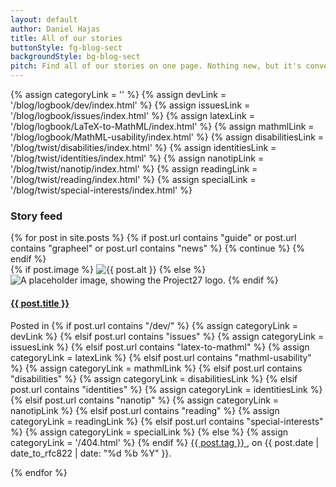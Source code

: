 ```yaml
---
layout: default
author: Daniel Hajas
title: All of our stories
buttonStyle: fg-blog-sect
backgroundStyle: bg-blog-sect
pitch: Find all of our stories on one page. Nothing new, but it's convenient on when you are not looking for a specific topic.
---
```


{% assign categoryLink = '' %}
{% assign devLink = '/blog/logbook/dev/index.html' %}
{% assign issuesLink = '/blog/logbook/issues/index.html' %}
{% assign latexLink = '/blog/logbook/LaTeX-to-MathML/index.html' %}
{% assign mathmlLink = '/blog/logbook/MathML-usability/index.html' %}
{% assign disabilitiesLink = '/blog/twist/disabilities/index.html' %}
{% assign identitiesLink = '/blog/twist/identities/index.html' %}
{% assign nanotipLink = '/blog/twist/nanotip/index.html' %}
{% assign readingLink = '/blog/twist/reading/index.html' %}
{% assign specialLink = '/blog/twist/special-interests/index.html' %}

### Story feed

<div class="container mt-5">
{% for post in site.posts %}
{% if post.url contains "guide" or post.url contains "grapheel" or post.url contains "news" %}
{% continue %}
{% endif %}
<div class="row news-item">
<div class="col-12 col-md-3">
{% if post.image %}
<img src="{{ '/assets/images/blog/' | append: post.image | prepend: site.baseurl }}" alt="{{ post.alt }}" class="news-thumbnail img-fluid">
{% else %}
<img src="{{ '/assets/images/Project27 logo.png' | prepend: site.baseurl }}" alt="A placeholder image, showing the Project27 logo." class="news-thumbnail img-fluid">
{% endif %}
</div>
<div class="col-12 col-md-9">
<h4><a href="{{ post.url | prepend: site.baseurl }}">{{ post.title }}</a></h4>
<p class="mb-1">Posted in 
{% if post.url contains "/dev/" %}
{% assign categoryLink = devLink %}
{% elsif post.url contains "issues" %}
{% assign categoryLink = issuesLink %}
{% elsif post.url contains "latex-to-mathml" %}
{% assign categoryLink = latexLink %}
{% elsif post.url contains "mathml-usability" %}
{% assign categoryLink = mathmlLink %}
{% elsif post.url contains "disabilities" %}
{% assign categoryLink = disabilitiesLink %}
{% elsif post.url contains "identities" %}
{% assign categoryLink = identitiesLink %}
{% elsif post.url contains "nanotip" %}
{% assign categoryLink = nanotipLink %}
{% elsif post.url contains "reading" %}
{% assign categoryLink = readingLink %}
{% elsif post.url contains "special-interests" %}
{% assign categoryLink = specialLink %}
{% else %}
{% assign categoryLink = '/404.html' %}
{% endif %}
<a href="{{ categoryLink | prepend: site.baseurl }}">
{{ post.tag }}
</a>
, on {{ post.date | date_to_rfc822 | date: "%d %b %Y" }}.</p>
</div>
</div>
{% endfor %}
</div>
